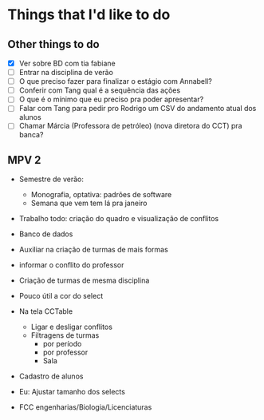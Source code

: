 # Things that I'd like to do

## Other things to do

- [X] Ver sobre BD com tia fabiane
- [ ] Entrar na disciplina de verão
- [ ] O que preciso fazer para finalizar o estágio com Annabell?
- [ ] Conferir com Tang qual é a sequência das ações
- [ ] O que é o mínimo que eu preciso pra poder apresentar?
- [ ] Falar com Tang para pedir pro Rodrigo um CSV do andamento atual dos alunos
- [ ] Chamar Márcia (Professora de petróleo) (nova diretora do CCT) pra banca?

## MPV 2

- Semestre de verão:
  - Monografia, optativa: padrões de software
  - Semana que vem tem lá pra janeiro

- Trabalho todo: criação do quadro e visualização de conflitos
- Banco de dados
- Auxiliar na criação de turmas de mais formas
- informar o conflito do professor
- Criação de turmas de mesma disciplina
- Pouco útil a cor do select
- Na tela CCTable
  - Ligar e desligar conflitos
  - Filtragens de turmas
    - por período
    - por professor
    - Sala
- Cadastro de alunos

- Eu: Ajustar tamanho dos selects
- FCC engenharias/Biologia/Licenciaturas
